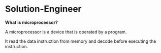 # Solution-Engineer

<b>What is microprocessor?</b>
<p>A microprocessor is a device that is operated by a program.</p>
<p>It read the data instruction from memory and decode before executing the instruction.</p>

